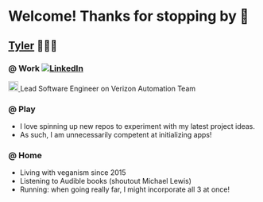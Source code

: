 # Welcome! Thanks for stopping by 👋

## [Tyler](https://atylerwolfe.com) 🏃‍♂️🌱

### @ Work [![LinkedIn](https://img.icons8.com/color/48/000000/linkedin.png)](https://www.linkedin.com/in/atylerwolfe/)
<a href="https://www.linkedin.com/in/atylerwolfe/">
    <img src="https://img.icons8.com/color/48/000000/linkedin.png" alt="LinkedIn" width="20" height="20"/>
</a>
Lead Software Engineer on Verizon Automation Team

### @ Play
- I love spinning up new repos to experiment with my latest project ideas.
- As such, I am unnecessarily competent at initializing apps!

### @ Home
- Living with veganism since 2015
- Listening to Audible books (shoutout Michael Lewis)
- Running: when going really far, I might incorporate all 3 at once!
